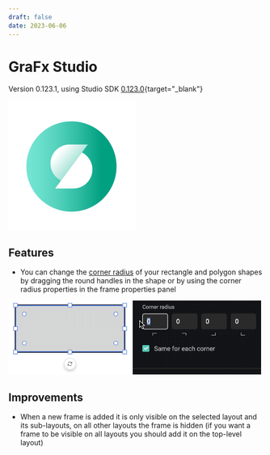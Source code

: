 ```yaml
---
draft: false
date: 2023-06-06
---
```


# GraFx Studio

Version 0.123.1, using Studio SDK [0.123.0](https://github.com/chili-publish/studio-sdk/releases){target="_blank"}

![rn_icon](icon-GraFx-Studio.svg)

## Features

- You can change the [corner radius](../../../../../GraFx-Studio/guides/shape-frame/) of your rectangle and polygon shapes by dragging the round handles in the shape or by using the corner radius properties in the frame properties panel

![animation](../../GraFx-Studio/guides/shape-frame/corner-radius.gif)

## Improvements

- When a new frame is added it is only visible on the selected layout and its sub-layouts, on all other layouts the frame is hidden (if you want a frame to be visible on all layouts you should add it on the top-level layout)